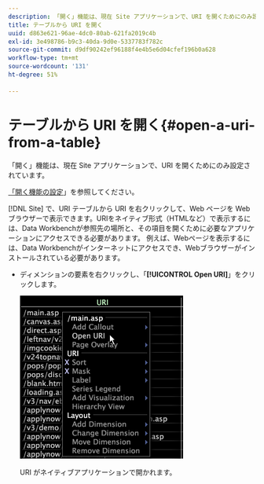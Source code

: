 ```yaml
---
description: 「開く」機能は、現在 Site アプリケーションで、URI を開くためにのみ設定されています。
title: テーブルから URI を開く
uuid: d863e621-96ae-4dc0-80ab-621fa2019c4b
exl-id: 3e498786-b9c3-40da-9d0e-5337783f782c
source-git-commit: d9df90242ef96188f4e4b5e6d04cfef196b0a628
workflow-type: tm+mt
source-wordcount: '131'
ht-degree: 51%

---
```


# テーブルから URI を開く{#open-a-uri-from-a-table}

「開く」機能は、現在 Site アプリケーションで、URI を開くためにのみ設定されています。

[「開く機能の設定](../../../../home/c-get-started/c-intf-anlys-ftrs/c-config-open-funct.md#concept-854e6dc8bef34e6aa4ccfb7a8929af4d)」を参照してください。

[!DNL Site] で、URI テーブルから URI を右クリックして、Web ページを Web ブラウザーで表示できます。URIをネイティブ形式（HTMLなど）で表示するには、Data Workbenchが参照先の場所と、その項目を開くために必要なアプリケーションにアクセスできる必要があります。 例えば、Webページを表示するには、Data Workbenchがインターネットにアクセスでき、Webブラウザーがインストールされている必要があります。

* ディメンションの要素を右クリックし、「**[!UICONTROL Open URI]**」をクリックします。

   ![](assets/mnu_Table_OpenURI.png)

   URI がネイティブアプリケーションで開かれます。
